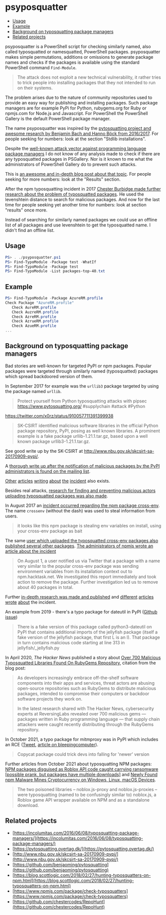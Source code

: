 # psyposquatter

<!-- vim-markdown-toc GFM -->

* [Usage](#usage)
* [Example](#example)
* [Background on typosquatting package managers](#background-on-typosquatting-package-managers)
* [Related projects](#related-projects)

<!-- vim-markdown-toc -->

psyposquatter is a PowerShell script for checking similarly named, also called
typosquatted or namesquatted, PowerShell packages. psyposquatter makes simple
permutations, additions or omissions to generate package names and checks if
the packages is available using the standard PowerShell command `Find-Module`.

> The attack does not exploit a new technical vulnerability, it rather tries to
> trick people into installing packages that they not intended to run on their
> systems.

The problem arises due to the nature of community repositories used to provide
an easy way for publishing and installing packages. Such package managers are
for example PyPi for Python, rubygems.org for Ruby or npmjs.com for Node.js and
Javascript. For PowerShell the PowerShell Gallery is the default PowerShell
package manager.

The name psyposquatter was inspired by the [pytosquatting project and awesome
research by Benjamin Bach and Hanno Böck from 2016/2017](https://pytosquatting.overtag.dk/).
For people seeking for numbers: look at the section "Stdlib installations".

Despite the [well-known attack vector against programming language package
managers](http://incolumitas.com/2016/06/08/typosquatting-package-managers/) I
do not know of any analysis made to check if there are any typosquatted
packages in PSGallery. Nor is it known to me what the administrators of
PowerShell Gallery do to prevent such attacks.

This is [an awesome and in-depth blog post about that
topic](http://incolumitas.com/2016/06/08/typosquatting-package-managers/). For
people seeking for more numbers: look at the "Results" section.

After the npm typosquatting incident in 2017 [Chester Burbidge made further
research about the problem of typosquatted
packages](https://blog.scottlogic.com/2018/02/27/hunting-typosquatters-on-npm.html).
He used the levenshtein distance to search for malicious packages. And now for
the last time for people seeking yet another time for numbers: look at section
"results" once more.

Instead of searching for similarly named packages we could use an offline list
of all packages and use levenshtein to get the typosquatted name. I didn't find
an offline list.

## Usage

``` powershell
PS> . ./psyposquatter.ps1
PS> Find-TypoModule -Package test -WhatIf
PS> Find-TypoModule -Package test
PS> Find-TypoModule -List packages-top-40.txt
```


## Example

``` powershell
PS> Find-TypoModule -Package AzureRM.profile
Check Package "AzureRM.profile"
   Check AureRM.profile
   Check AuzreRM.profile
   Check AzreRM.profile
   Check AzrueRM.profile
   Check AzueRM.profile
...
```

## Background on typosquatting package managers

Bad stories are well-known for targeted PyPI or npm packages. Popular packages
were targeted through similarly named (typosquatted) packages which spread
backdoored version of them.

In September 2017 for example was the `urllib3` package targeted by using the
package named `urllib`.

> Protect yourself from Python typosquatting attacks with pipsec
> https://www.pytosquatting.org/  #supplychain #attack #Python

https://twitter.com/x0rz/status/910057711391399938

> SK-CSIRT identified malicious software libraries in the official Python
> package repository, PyPI, posing as well known libraries. A prominent example
> is a fake package urllib-1.21.1.tar.gz, based upon a well known package
> urllib3-1.21.1.tar.gz.

See good write up by the SK-CSIRT at http://www.nbu.gov.sk/skcsirt-sa-20170909-pypi/.

A [thorough write up after the notification of malicious packages by the PyPI
administrators is found on the mailing
list](https://mail.python.org/pipermail/security-announce/2017-September/000000.html).

[Other](https://thenewstack.io/python-package-repository-struggles-deal-typosquatting/) [articles](https://nakedsecurity.sophos.com/2017/09/19/pypi-python-repository-hit-by-typosquatting-sneak-attack/) [writing](https://arstechnica.com/information-technology/2017/09/devs-unknowingly-use-malicious-modules-put-into-official-python-repository) [about](https://www.golem.de/news/pypi-boesartige-python-pakete-entdeckt-1709-130098.html) [the](https://www.reddit.com/r/netsec/comments/4n4w2h/taking_over_17000_hosts_by_typosquatting_package/) [incident](https://www.bleepingcomputer.com/news/security/ten-malicious-libraries-found-on-pypi-python-package-index/) also exists.

Besides real attacks, [research for finding and preventing malicious actors
uploading typosquatted packages was also made](https://pytosquatting.overtag.dk/).

In August 2017 an [incident occurred regarding the npm package
cross-env](https://twitter.com/kentcdodds/status/892372685048627200). The name
`crossenv` (without the dash) was used to steal information from users. 
> it looks like this npm package is stealing env variables on install, using
> your cross-env package as bait

The same [user which uploaded the typosquatted cross-env packages also
published several other
packages](https://twitter.com/iamakulov/status/892485192883073024). [The
administrators of npmjs wrote an article about the incident](https://blog.npmjs.org/post/163723642530/crossenv-malware-on-the-npm-registry.)

> On August 1, a user notified us via Twitter that a package with a name very
> similar to the popular cross-env package was sending environment variables
> from its installation context out to npm.hacktask.net. We investigated this
> report immediately and took action to remove the package. Further
> investigation led us to remove about 40 packages in total.

Further [in-depth research was made and
published](https://blog.scottlogic.com/2018/02/27/hunting-typosquatters-on-npm.html)
and [different](https://www.theregister.co.uk/2017/08/02/typosquatting_npm/)
[articles](https://medium.com/@liran.tal/fighting-npm-typosquatting-attacks-and-naming-rules-for-npm-modules-a0b7a86344aa)
[wrote](https://thenewstack.io/npm-cleans-typosquatting-malware/)
[about](https://threatpost.com/attackers-use-typo-squatting-to-steal-npm-credentials/127235/)
the incident.

An example from 2019 - there's a typo package for dateutil in PyPI ([Github issue](https://github.com/dateutil/dateutil/issues/984))

> There is a fake version of this package called python3-dateutil on PyPI that contains additional imports of the jeIlyfish package (itself a fake version of the jellyfish package, that first L is an I). That package in turn contains malicious code starting at line 313 in jeIlyfish/_jellyfish.py

In April 2020, _The Hacker News_ published a story about [Over 700 Malicious Typosquatted Libraries Found On RubyGems Repository](https://thehackernews.com/2020/04/rubygem-typosquatting-malware.html), citation from the blog post:

> As developers increasingly embrace off-the-shelf software components 
into their apps and services, threat actors are abusing open-source 
repositories such as RubyGems to distribute malicious packages, intended
 to compromise their computers or backdoor software projects they work 
on.
>
>In the latest research shared with The Hacker News, cybersecurity experts at ReversingLabs revealed over 700 malicious gems
 — packages written in Ruby programming language — that supply chain 
attackers were caught recently distributing through the RubyGems 
repository.

In October 2021, a typo package for mitmproxy was in PyPI which includes an RCE ([Tweet](https://twitter.com/maximilianhils/status/1447525552370458625), [article on bleepingcomputer](https://www.bleepingcomputer.com/news/security/pypi-removes-mitmproxy2-over-code-execution-concerns/)).

> Copycat package could trick devs into falling for 'newer' version

Further articles from October 2021 about typosquatting NPM packages: [NPM packages disguised as Roblox API code caught carrying ransomware [possible prank, but packages have multiple downloads]](https://www.theregister.com/2021/10/27/npm_roblox_ransomware/) and [Newly Found npm Malware Mines Cryptocurrency on Windows, Linux, macOS Devices](https://blog.sonatype.com/newly-found-npm-malware-mines-cryptocurrency-on-windows-linux-macos-devices).

> The two poisoned libraries – noblox.js-proxy and noblox.js-proxies – were typosquatting (named to be confusingly similar to) noblox.js, a Roblox game API wrapper available on NPM and as a standalone download.

## Related projects

* [https://incolumitas.com/2016/06/08/typosquatting-package-managers/](https://incolumitas.com/2016/06/08/typosquatting-package-managers/)
* [https://pytosquatting.overtag.dk/](https://pytosquatting.overtag.dk/)
* [http://www.nbu.gov.sk/skcsirt-sa-20170909-pypi/](http://www.nbu.gov.sk/skcsirt-sa-20170909-pypi/)
* [https://github.com/benjaoming/pytosquatting](https://github.com/benjaoming/pytosquatting)
* [https://blog.scottlogic.com/2018/02/27/hunting-typosquatters-on-npm.html](https://blog.scottlogic.com/2018/02/27/hunting-typosquatters-on-npm.html)
* [https://www.npmjs.com/package/check-typosquatters](https://www.npmjs.com/package/check-typosquatters)
* [https://github.com/chestercodes/RepoHunt](https://github.com/chestercodes/RepoHunt)
